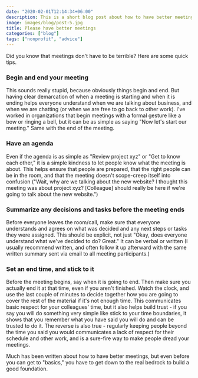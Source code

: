 ```yaml
---
date: "2020-02-01T12:14:34+06:00"
description: This is a short blog post about how to have better meetings.
image: images/blog/post-5.jpg
title: Please have better meetings
categories: ["blog"]
tags: ["nonprofit", "advice"]
---
```


Did you know that meetings don't have to be terrible? Here are some quick tips.

### Begin and end your meeting

This sounds really stupid, because obviously things begin and end. But having clear demarcation of when a meeting is starting and when it is ending helps everyone understand when we are talking about business, and when we are chatting (or when we are free to go back to other work). I've worked in organizations that begin meetings with a formal gesture like a bow or ringing a bell, but it can be as simple as saying "Now let's start our meeting." Same with the end of the meeting.

### Have an agenda

Even if the agenda is as simple as "Review project xyz" or "Get to know each other," it is a simple kindness to let people know what the meeting is about. This helps ensure that people are prepared, that the right people can be in the room, and that the meeting doesn't scope-creep itself into confusion ("Wait, why are we talking about the new website? I thought this meeting was about project xyz? [Colleague] should really be here if we're going to talk about the new website.")

### Summarize any decisions and tasks before the meeting ends

Before everyone leaves the room/call, make sure that everyone understands and agrees on what was decided and any next steps or tasks they were assigned. This should be explicit, not just "Okay, does everyone understand what we've decided to do? Great." It can be verbal or written (I usually recommend written, and often follow it up afterward with the same written summary sent via email to all meeting participants.)

### Set an end time, and stick to it

Before the meeting begins, say when it is going to end. Then make sure you actually end it at that time, even if you aren't finished. Watch the clock, and use the last couple of minutes to decide together how you are going to cover the rest of the material if it's not enough time. This communicates basic respect for your colleagues' time, but it also helps build trust - if you say you will do something very simple like stick to your time boundaries, it shows that you remember what you have said you will do and can be trusted to do it. The reverse is also true - regularly keeping people beyond the time you said you would communicates a lack of respect for their schedule and other work, and is a sure-fire way to make people dread your meetings.

Much has been written about how to have better meetings, but even before you can get to "basics," you have to get down to the real bedrock to build a good foundation.